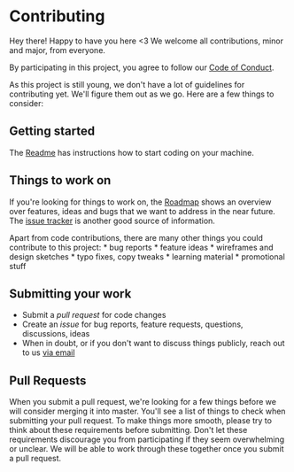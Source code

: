 # Contributing

Hey there! Happy to have you here <3
We welcome all contributions, minor and major, from everyone.

By participating in this project, you agree to follow our [Code of Conduct](https://github.com/hamvocke/doppelkopf/blob/master/CODE_OF_CONDUCT.md).

As this project is still young, we don't have a lot of guidelines for contributing yet. We'll figure them out as we go. Here are a few things to consider:

## Getting started
The [Readme](https://github.com/hamvocke/doppelkopf/blob/master/README.md) has instructions how to start coding on your machine.

## Things to work on
If you're looking for things to work on, the [Roadmap](https://github.com/hamvocke/doppelkopf/projects/1) shows an overview over features, ideas and bugs that we want to address in the near future. The [issue tracker](https://github.com/hamvocke/doppelkopf/issues) is another good source of information.

Apart from code contributions, there are many other things you could contribute to this project:
    * bug reports
    * feature ideas
    * wireframes and design sketches
    * typo fixes, copy tweaks
    * learning material
    * promotional stuff

## Submitting your work
* Submit a *pull request* for code changes
* Create an *issue* for bug reports, feature requests, questions, discussions, ideas
* When in doubt, or if you don't want to discuss things publicly, reach out to us [via email](mailto:ham@hamvocke.com)

## Pull Requests
When you submit a pull request, we're looking for a few things before we will consider merging it into master. You'll see a list of things to check when submitting your pull request. To make things more smooth, please try to think about these requirements before submitting. Don't let these requirements discourage you from participating if they seem overwhelming or unclear. We will be able to work through these together once you submit a pull request.
